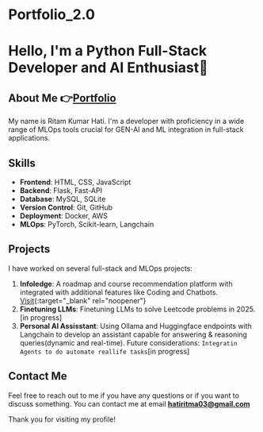# Portfolio_2.0
# Hello, I'm a Python Full-Stack Developer and AI Enthusiast👋

## About Me 👉[Portfolio](https://ritam-myportfolio.netlify.app/)
My name is Ritam Kumar Hati.
I'm a developer with proficiency in a wide range of MLOps tools crucial for GEN-AI and ML integration in full-stack applications. 

## Skills
- **Frontend**: HTML, CSS, JavaScript
- **Backend**: Flask, Fast-API
- **Database**: MySQL, SQLite
- **Version Control**: Git, GitHub
- **Deployment**: Docker, AWS
- **MLOps**: PyTorch, Scikit-learn, Langchain

## Projects
I have worked on several full-stack and MLOps projects:

1. **Infoledge**: A roadmap and course recommendation platform with integrated with additional features like Coding and Chatbots. [Visit](https://github.com/RitamhD/Infoledge){:target="_blank" rel="noopener"}
2. **Finetuning LLMs**: Finetuning LLMs to solve Leetcode problems in 2025.[in progress] 
3. **Personal AI Assisstant**: Using Ollama and Huggingface endpoints with Langchain to develop an assistant capable for answering & reasoning queries(dynamic and real-time).
   Future considerations:
   ```Integratin Agents to do automate reallife tasks```[in progress]

## Contact Me
Feel free to reach out to me if you have any questions or if you want to discuss something. You can contact me at email **hatiritma03@gmail.com**

Thank you for visiting my profile!
